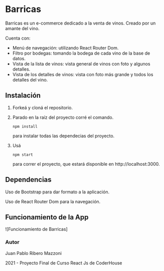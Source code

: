 # Barricas

Barricas es un e-commerce dedicado a la venta de vinos. Creado por un amante del vino.

Cuenta con:

- Menú de navegación: utilizando React Router Dom.
- Filtro por bodegas: tomando la bodega de cada vino de la base de datos.
- Vista de la lista de vinos: vista general de vinos con foto y algunos detalles.
- Vista de los detalles de vinos: vista con foto más grande y todos los detalles del vino.

## Instalación

1. Forkeá y cloná el repositorio.

2. Parado en la raíz del proyecto corré el comando.

   ```
   npm install
   ```

   para instalar todas las dependecias del proyecto.

3. Usá 

   ```
   npm start
   ```

   para correr el proyecto, que estará disponible en http://localhost:3000.



## Dependencias

Uso de Bootstrap para dar formato a la aplicación.

Uso de React Router Dom para la navegación.



## Funcionamiento de la App

![Funcionamiento de Barricas]



### Autor

Juan Pablo Ribero Mazzoni

2021 - Proyecto Final de Curso React Js de CoderHouse
